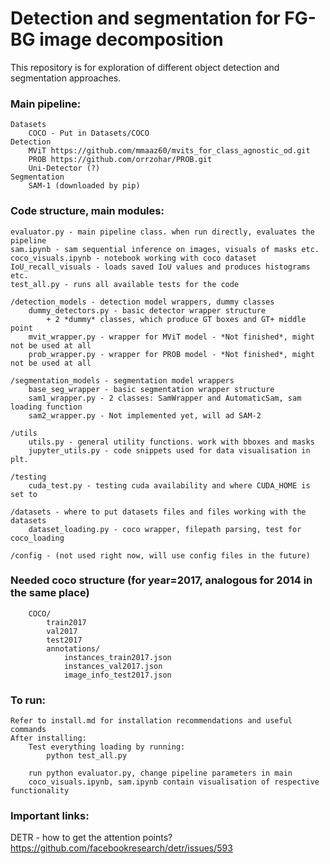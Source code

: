 # Detection and segmentation for FG-BG image decomposition

This repository is for exploration of different object detection and segmentation approaches.


### Main pipeline:
    Datasets
        COCO - Put in Datasets/COCO
    Detection 
        MViT https://github.com/mmaaz60/mvits_for_class_agnostic_od.git 
        PROB https://github.com/orrzohar/PROB.git
        Uni-Detector (?)
    Segmentation
        SAM-1 (downloaded by pip)

### Code structure, main modules:
    evaluator.py - main pipeline class. when run directly, evaluates the pipeline
    sam.ipynb - sam sequential inference on images, visuals of masks etc.
    coco_visuals.ipynb - notebook working with coco dataset
    IoU_recall_visuals - loads saved IoU values and produces histograms etc.
    test_all.py - runs all available tests for the code
    
    /detection_models - detection model wrappers, dummy classes
        dummy_detectors.py - basic detector wrapper structure 
            + 2 *dummy* classes, which produce GT boxes and GT+ middle point
        mvit_wrapper.py - wrapper for MViT model - *Not finished*, might not be used at all
        prob_wrapper.py - wrapper for PROB model - *Not finished*, might not be used at all
    
    /segmentation_models - segmentation model wrappers 
        base_seg_wrapper - basic segmentation wrapper structure 
        sam1_wrapper.py - 2 classes: SamWrapper and AutomaticSam, sam loading function
        sam2_wrapper.py - Not implemented yet, will ad SAM-2

    /utils
        utils.py - general utility functions. work with bboxes and masks
        jupyter_utils.py - code snippets used for data visualisation in plt. 

    /testing
        cuda_test.py - testing cuda availability and where CUDA_HOME is set to

    /datasets - where to put datasets files and files working with the datasets
        dataset_loading.py - coco wrapper, filepath parsing, test for coco_loading

    /config - (not used right now, will use config files in the future)


### Needed coco structure (for year=2017, analogous for 2014 in the same place)
        COCO/
            train2017
            val2017
            test2017
            annotations/
                instances_train2017.json
                instances_val2017.json
                image_info_test2017.json


### To run:
    Refer to install.md for installation recommendations and useful commands
    After installing:
        Test everything loading by running:
            python test_all.py
        
        run python evaluator.py, change pipeline parameters in main
        coco_visuals.ipynb, sam.ipynb contain visualisation of respective functionality
    

### Important links:
DETR - how to get the attention points?
    https://github.com/facebookresearch/detr/issues/593




